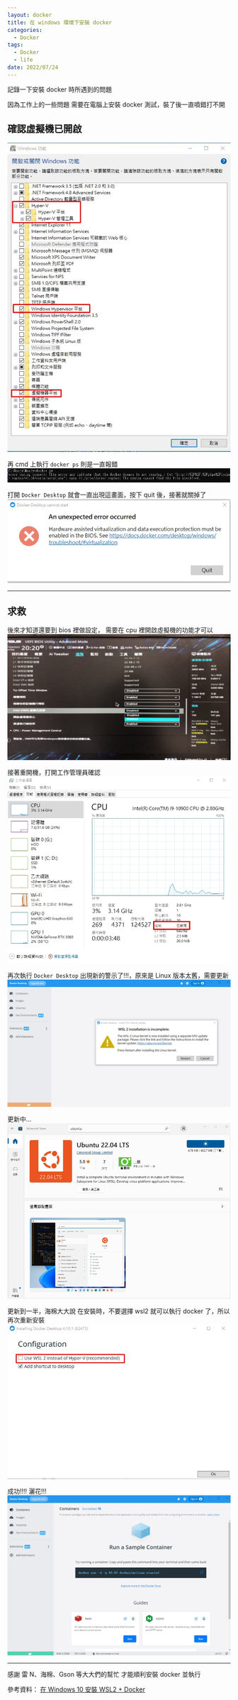 ```yaml
---
layout: docker
title: 在 windows 環境下安裝 docker
categories:
  - Docker
tags:
  - Docker
  - life
date: 2022/07/24
---
```


記錄一下安裝 docker 時所遇到的問題

因為工作上的一些問題 需要在電腦上安裝 docker 測試，裝了後一直噴錯打不開

## 確認虛擬機已開啟

<img src="assets/images/docker/docker_win_install/003.jpg" />

再 cmd 上執行 `docker ps` 則是一直報錯
<img src="assets/images/docker/docker_win_install/002.jpg" />

打開 `Docker Desktop` 就會一直出現這畫面，按下 quit 後，接著就關掉了
<img src="assets/images/docker/docker_win_install/001.jpg" />

---

## 求救

後來才知道還要到 bios 裡做設定， 需要在 cpu 裡開啟虛擬機的功能才可以
<img src="assets/images/docker/docker_win_install/004.jpg" />

接著重開機，打開工作管理員確認
<img src="assets/images/docker/docker_win_install/005.jpg" />

再次執行 `Docker Desktop` 出現新的警示了!!!，原來是 Linux 版本太舊，需要更新
<img src="assets/images/docker/docker_win_install/006.jpg" />

更新中...
<img src="assets/images/docker/docker_win_install/007.jpg" />

更新到一半，海棉大大說 在安裝時，不要選擇 wsl2 就可以執行 docker 了，所以再次重新安裝
<img src="assets/images/docker/docker_win_install/008.jpg" />

成功!!!! 灑花!!!
<img src="assets/images/docker/docker_win_install/009.jpg" />

---

感謝 雷 N、海棉、Gson 等大大們的幫忙 才能順利安裝 docker 並執行

參考資料：
[在 Windows 10 安裝 WSL2 + Docker](https://www.dotblogs.com.tw/yc421206/2021/08/15/install_wsl2_and_docker_in_windows_10)
